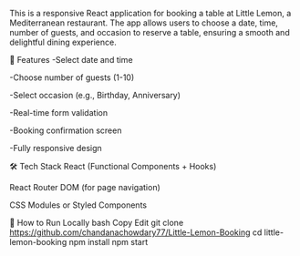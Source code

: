 This is a responsive React application for booking a table at Little Lemon, a Mediterranean restaurant. The app allows users to choose a date, time, number of guests, and occasion to reserve a table, ensuring a smooth and delightful dining experience.

🚀 Features
-Select date and time

-Choose number of guests (1-10)

-Select occasion (e.g., Birthday, Anniversary)

-Real-time form validation

-Booking confirmation screen

-Fully responsive design

🛠️ Tech Stack
React (Functional Components + Hooks)

React Router DOM (for page navigation)

CSS Modules or Styled Components

🧪 How to Run Locally
bash
Copy
Edit
git clone https://github.com/chandanachowdary77/Little-Lemon-Booking
cd little-lemon-booking
npm install
npm start
